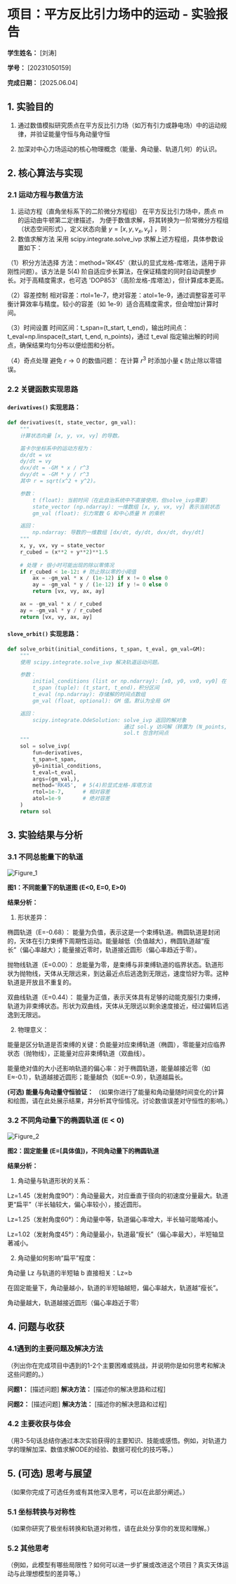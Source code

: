 # 项目：平方反比引力场中的运动 - 实验报告

**学生姓名：** [刘涛]

**学号：** [20231050159]

**完成日期：** [2025.06.04]

## 1. 实验目的

1. 通过数值模拟研究质点在平方反比引力场（如万有引力或静电场）中的运动规律，并验证能量守恒与角动量守恒

2. 加深对中心力场运动的核心物理概念（能量、角动量、轨道几何）的认识。

## 2. 核心算法与实现

### 2.1 运动方程与数值方法

1. 运动方程（直角坐标系下的二阶微分方程组）
在平方反比引力场中，质点 m 的运动由牛顿第二定律描述，
为便于数值求解，将其转换为一阶常微分方程组（状态空间形式），定义状态向量 $y=[x,y,v_x,v_y]$ ，则：
2. 数值求解方法
采用 scipy.integrate.solve_ivp 求解上述方程组，具体参数设置如下：

（1）积分方法选择
方法：method='RK45'（默认的显式龙格-库塔法，适用于非刚性问题）。该方法是 5(4) 阶自适应步长算法，在保证精度的同时自动调整步长。对于高精度需求，也可选 'DOP853'（高阶龙格-库塔法），但计算成本更高。

（2）容差控制
相对容差：rtol=1e-7，绝对容差：atol=1e-9，通过调整容差可平衡计算效率与精度。较小的容差（如 1e-9）适合高精度需求，但会增加计算时间。

（3）时间设置
时间区间：t_span=(t_start, t_end)，输出时间点：t_eval=np.linspace(t_start, t_end, n_points)，通过 t_eval 指定输出解的时间点，确保结果均匀分布以便绘图和分析。

（4）奇点处理
避免 $r→0$ 的数值问题：
在计算 $r^3$ 时添加小量 ϵ 防止除以零错误。
### 2.2 关键函数实现思路

#### `derivatives()` 实现思路：

```python
def derivatives(t, state_vector, gm_val):
    """
    计算状态向量 [x, y, vx, vy] 的导数。

    笛卡尔坐标系中的运动方程为：
    dx/dt = vx
    dy/dt = vy
    dvx/dt = -GM * x / r^3
    dvy/dt = -GM * y / r^3
    其中 r = sqrt(x^2 + y^2)。

    参数：
        t (float): 当前时间（在此自治系统中不直接使用，但solve_ivp需要）
        state_vector (np.ndarray): 一维数组 [x, y, vx, vy] 表示当前状态
        gm_val (float): 引力常数 G 和中心质量 M 的乘积

    返回：
        np.ndarray: 导数的一维数组 [dx/dt, dy/dt, dvx/dt, dvy/dt]
    """
    x, y, vx, vy = state_vector
    r_cubed = (x**2 + y**2)**1.5
    
    # 处理 r 很小时可能出现的除以零情况
    if r_cubed < 1e-12: # 防止除以零的小阈值
        ax = -gm_val * x / (1e-12) if x != 0 else 0
        ay = -gm_val * y / (1e-12) if y != 0 else 0
        return [vx, vy, ax, ay]

    ax = -gm_val * x / r_cubed
    ay = -gm_val * y / r_cubed
    return [vx, vy, ax, ay]
```

#### `slove_orbit()` 实现思路：

```python
def solve_orbit(initial_conditions, t_span, t_eval, gm_val=GM):
    """
    使用 scipy.integrate.solve_ivp 解决轨道运动问题。

    参数：
        initial_conditions (list or np.ndarray): [x0, y0, vx0, vy0] 在 t_start 时的初始状态
        t_span (tuple): (t_start, t_end)，积分区间
        t_eval (np.ndarray): 存储解的时间点数组
        gm_val (float, optional): GM 值。默认为全局 GM

    返回：
        scipy.integrate.OdeSolution: solve_ivp 返回的解对象
                                     通过 sol.y 访问解（转置为 (N_points, N_vars)）
                                     sol.t 包含时间点
    """
    sol = solve_ivp(
        fun=derivatives, 
        t_span=t_span, 
        y0=initial_conditions, 
        t_eval=t_eval, 
        args=(gm_val,),
        method='RK45',  # 5(4)阶显式龙格-库塔方法
        rtol=1e-7,      # 相对容差
        atol=1e-9       # 绝对容差
    )
    return sol
```

## 3. 实验结果与分析

### 3.1 不同总能量下的轨道

![Figure_1](https://github.com/user-attachments/assets/426a60a7-a91e-4b39-9ffc-f6c76b13b60a)

**图1：不同能量下的轨道图 (E<0, E=0, E>0)**

**结果分析：**

1. 形状差异：

椭圆轨道（E=-0.68）：
能量为负值，表示这是一个束缚轨道。椭圆轨道是封闭的，天体在引力束缚下周期性运动。能量越低（负值越大），椭圆轨道越“瘦长”（偏心率越大）；能量接近零时，轨道接近圆形（偏心率趋近于零）。

抛物线轨道（E=0.00）：
总能量为零，是束缚与非束缚轨道的临界状态。轨道形状为抛物线，天体从无限远来，到达最近点后逃逸到无限远，速度恰好为零。这种轨道是开放且不重复的。

双曲线轨道（E=0.44）：
能量为正值，表示天体具有足够的动能克服引力束缚，轨道为非束缚状态。形状为双曲线，天体从无限远以剩余速度接近，经过偏转后逃逸到无限远。

2. 物理意义：

能量是区分轨道是否束缚的关键：负能量对应束缚轨道（椭圆），零能量对应临界状态（抛物线），正能量对应非束缚轨道（双曲线）。

能量绝对值的大小还影响轨道的偏心率：对于椭圆轨道，能量越接近零（如E≈-0.1），轨道越接近圆形；能量越负（如E≈-0.9），轨道越扁长。

**(可选) 能量与角动量守恒验证：**
（如果你进行了能量和角动量随时间变化的计算和绘图，请在此处展示结果，并分析其守恒情况。讨论数值误差对守恒性的影响。）

### 3.2 不同角动量下的椭圆轨道 (E < 0)

![Figure_2](https://github.com/user-attachments/assets/6a854e01-3e6d-4dcb-b199-048ba0e7e247)

**图2：固定能量 (E=[具体值])，不同角动量下的椭圆轨道**

**结果分析：**

1. 角动量与轨道形状的关系：

Lz=1.45（发射角度90°）：角动量最大，对应垂直于径向的初速度分量最大。轨道更“扁平”（半长轴较大，偏心率较小），接近圆形。

Lz=1.25（发射角度60°）：角动量中等，轨道偏心率增大，半长轴可能略减小。

Lz=1.02（发射角度45°）：角动量最小，轨道最“瘦长”（偏心率最大），半短轴显著减小。

2. 角动量如何影响“扁平”程度：

角动量 Lz 与轨道的半短轴 b 直接相关：Lz∝b

在固定能量下，角动量越小，轨道的半短轴越短，偏心率越大，轨道越“瘦长”。

角动量越大，轨道越接近圆形（偏心率趋近于零）

## 4. 问题与收获

### 4.1遇到的主要问题及解决方法
（列出你在完成项目中遇到的1-2个主要困难或挑战，并说明你是如何思考和解决这些问题的。）

**问题1：** [描述问题]
**解决方法：** [描述你的解决思路和过程]

**问题2：** [描述问题]
**解决方法：** [描述你的解决思路和过程]

### 4.2 主要收获与体会
（用3-5句话总结你通过本次实验获得的主要知识、技能或感悟。例如，对轨道力学的理解加深、数值求解ODE的经验、数据可视化的技巧等。）

## 5. (可选) 思考与展望

（如果你完成了可选任务或有其他深入思考，可以在此部分阐述。）

### 5.1 坐标转换与对称性
（如果你研究了极坐标转换和轨道对称性，请在此处分享你的发现和理解。）

### 5.2 其他思考
（例如，此模型有哪些局限性？如何可以进一步扩展或改进这个项目？真实天体运动与此理想模型的差异等。）

